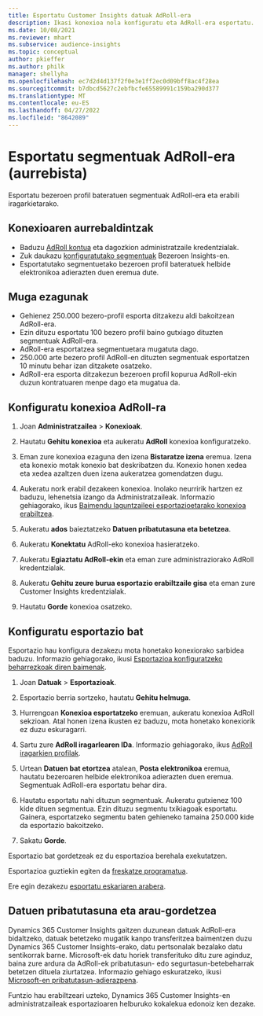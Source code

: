 ```yaml
---
title: Esportatu Customer Insights datuak AdRoll-era
description: Ikasi konexioa nola konfiguratu eta AdRoll-era esportatu.
ms.date: 10/08/2021
ms.reviewer: mhart
ms.subservice: audience-insights
ms.topic: conceptual
author: pkieffer
ms.author: philk
manager: shellyha
ms.openlocfilehash: ec7d2d4d137f2f0e3e1ff2ec0d09bff8ac4f28ea
ms.sourcegitcommit: b7dbcd5627c2ebfbcfe65589991c159ba290d377
ms.translationtype: MT
ms.contentlocale: eu-ES
ms.lasthandoff: 04/27/2022
ms.locfileid: "8642089"
---
```

# <a name="export-segments-to-adroll-preview"></a>Esportatu segmentuak AdRoll-era (aurrebista)

Esportatu bezeroen profil bateratuen segmentuak AdRoll-era eta erabili iragarkietarako. 

## <a name="prerequisites-for-a-connection"></a>Konexioaren aurrebaldintzak

-   Baduzu [AdRoll kontua](https://www.adroll.com/) eta dagozkion administratzaile kredentzialak.
-   Zuk daukazu [konfiguratutako segmentuak](segments.md) Bezeroen Insights-en.
-   Esportatutako segmentuetako bezeroen profil bateratuek helbide elektronikoa adierazten duen eremua dute.

## <a name="known-limitations"></a>Muga ezagunak

- Gehienez 250.000 bezero-profil esporta ditzakezu aldi bakoitzean AdRoll-era.
- Ezin dituzu esportatu 100 bezero profil baino gutxiago dituzten segmentuak AdRoll-era. 
- AdRoll-era esportatzea segmentuetara mugatuta dago.
- 250.000 arte bezero profil AdRoll-en dituzten segmentuak esportatzen 10 minutu behar izan ditzakete osatzeko. 
- AdRoll-era esporta ditzakezun bezeroen profil kopurua AdRoll-ekin duzun kontratuaren menpe dago eta mugatua da.

## <a name="set-up-connection-to-adroll"></a>Konfiguratu konexioa AdRoll-ra

1. Joan **Administratzailea** > **Konexioak**.

1. Hautatu **Gehitu konexioa** eta aukeratu **AdRoll** konexioa konfiguratzeko.

1. Eman zure konexioa ezaguna den izena **Bistaratze izena** eremua. Izena eta konexio motak konexio bat deskribatzen du. Konexio honen xedea eta xedea azaltzen duen izena aukeratzea gomendatzen dugu.

1. Aukeratu nork erabil dezakeen konexioa. Inolako neurririk hartzen ez baduzu, lehenetsia izango da Administratzaileak. Informazio gehiagorako, ikus [Baimendu laguntzaileei esportazioetarako konexioa erabiltzea](connections.md#allow-contributors-to-use-a-connection-for-exports).

1. Aukeratu **ados** baieztatzeko **Datuen pribatutasuna eta betetzea**.

1. Aukeratu **Konektatu** AdRoll-eko konexioa hasieratzeko.

1. Aukeratu **Egiaztatu AdRoll-ekin** eta eman zure administraziorako AdRoll kredentzialak. 

1. Aukeratu **Gehitu zeure burua esportazio erabiltzaile gisa** eta eman zure Customer Insights kredentzialak.

1. Hautatu **Gorde** konexioa osatzeko.

## <a name="configure-an-export"></a>Konfiguratu esportazio bat

Esportazio hau konfigura dezakezu mota honetako konexiorako sarbidea baduzu. Informazio gehiagorako, ikusi [Esportazioa konfiguratzeko beharrezkoak diren baimenak](export-destinations.md#set-up-a-new-export).

1. Joan **Datuak** > **Esportazioak**.

1. Esportazio berria sortzeko, hautatu **Gehitu helmuga**.

1. Hurrengoan **Konexioa esportatzeko** eremuan, aukeratu konexioa AdRoll sekzioan. Atal honen izena ikusten ez baduzu, mota honetako konexiorik ez duzu eskuragarri.

1. Sartu zure **AdRoll iragarlearen IDa**. Informazio gehiagorako, ikus [AdRoll iragarkien profilak](https://help.adroll.com/hc/articles/212011838-Advertiser-Profiles).

1. Urtean **Datuen bat etortzea** atalean, **Posta elektronikoa** eremua, hautatu bezeroaren helbide elektronikoa adierazten duen eremua. Segmentuak AdRoll-era esportatu behar dira.

1. Hautatu esportatu nahi dituzun segmentuak. Aukeratu gutxienez 100 kide dituen segmentua. Ezin dituzu segmentu txikiagoak esportatu. Gainera, esportatzeko segmentu baten gehieneko tamaina 250.000 kide da esportazio bakoitzeko. 

1. Sakatu **Gorde**.

Esportazio bat gordetzeak ez du esportazioa berehala exekutatzen.

Esportazioa guztiekin egiten da [freskatze programatua](system.md#schedule-tab). 

Ere egin dezakezu [esportatu eskariaren arabera](export-destinations.md#run-exports-on-demand). 


## <a name="data-privacy-and-compliance"></a>Datuen pribatutasuna eta arau-gordetzea

Dynamics 365 Customer Insights gaitzen duzunean datuak AdRoll-era bidaltzeko, datuak betetzeko mugatik kanpo transferitzea baimentzen duzu Dynamics 365 Customer Insights-erako, datu pertsonalak bezalako datu sentikorrak barne. Microsoft-ek datu horiek transferituko ditu zure aginduz, baina zure ardura da AdRoll-ek pribatutasun- edo segurtasun-betebeharrak betetzen dituela ziurtatzea. Informazio gehiago eskuratzeko, ikusi [Microsoft-en pribatutasun-adierazpena](https://go.microsoft.com/fwlink/?linkid=396732).

Funtzio hau erabiltzeari uzteko, Dynamics 365 Customer Insights-en administratzaileak esportazioaren helburuko kokalekua edonoiz ken dezake.
